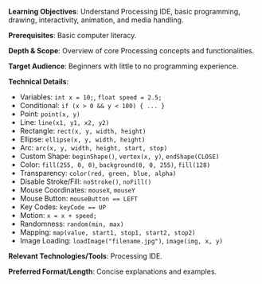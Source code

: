 **Learning Objectives**: Understand Processing IDE, basic programming, drawing, interactivity, animation, and media handling.

**Prerequisites**: Basic computer literacy.

**Depth & Scope**: Overview of core Processing concepts and functionalities.

**Target Audience**: Beginners with little to no programming experience.

**Technical Details**:

*   Variables: `int x = 10;`, `float speed = 2.5;`
*   Conditional: `if (x > 0 && y < 100) { ... }`
*   Point: `point(x, y)`
*   Line: `line(x1, y1, x2, y2)`
*   Rectangle: `rect(x, y, width, height)`
*   Ellipse: `ellipse(x, y, width, height)`
*   Arc: `arc(x, y, width, height, start, stop)`
*   Custom Shape: `beginShape()`, `vertex(x, y)`, `endShape(CLOSE)`
*   Color: `fill(255, 0, 0)`, `background(0, 0, 255)`, `fill(128)`
*   Transparency: `color(red, green, blue, alpha)`
*   Disable Stroke/Fill: `noStroke()`, `noFill()`
*   Mouse Coordinates: `mouseX`, `mouseY`
*   Mouse Button: `mouseButton == LEFT`
*   Key Codes: `keyCode == UP`
*   Motion: `x = x + speed;`
*   Randomness: `random(min, max)`
*   Mapping: `map(value, start1, stop1, start2, stop2)`
*   Image Loading: `loadImage("filename.jpg")`, `image(img, x, y)`

**Relevant Technologies/Tools**: Processing IDE.

**Preferred Format/Length**: Concise explanations and examples.
